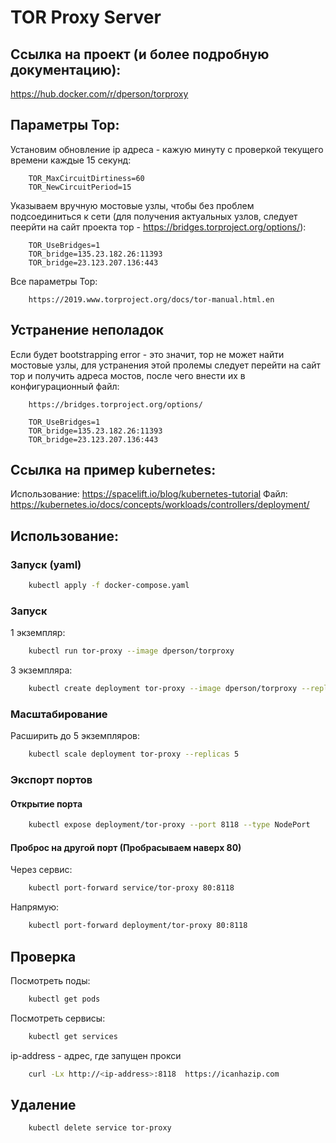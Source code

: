 # TOR Proxy Server

## Ссылка на проект (и более подробную документацию):
https://hub.docker.com/r/dperson/torproxy

## Параметры Тор:
Установим обновление ip адреса - кажую минуту с проверкой текущего времени каждые 15 секунд:
```
	TOR_MaxCircuitDirtiness=60
	TOR_NewCircuitPeriod=15
```
Указываем вручную мостовые узлы, чтобы без проблем подсоединиться к сети (для получения актуальных
узлов, следует пеерйти на сайт проекта тор - https://bridges.torproject.org/options/):
```
	TOR_UseBridges=1
	TOR_bridge=135.23.182.26:11393
	TOR_bridge=23.123.207.136:443
```

Все параметры Тор:
```
	https://2019.www.torproject.org/docs/tor-manual.html.en
```

## Устранение неполадок
Если будет bootstrapping error - это значит, тор не может найти мостовые узлы, для
устранения этой пролемы следует перейти на сайт тор и получить адреса мостов,
после чего внести их в конфигурационный файл:

```
	https://bridges.torproject.org/options/
```

```
	TOR_UseBridges=1
	TOR_bridge=135.23.182.26:11393
	TOR_bridge=23.123.207.136:443
```

## Ссылка на пример kubernetes:
Использование:
https://spacelift.io/blog/kubernetes-tutorial
Файл:
https://kubernetes.io/docs/concepts/workloads/controllers/deployment/

## Использование:
### Запуск (yaml)
```sh
	kubectl apply -f docker-compose.yaml
```

### Запуск
1 экземпляр:
```sh
	kubectl run tor-proxy --image dperson/torproxy
```

3 экземпляра:
```sh
	kubectl create deployment tor-proxy --image dperson/torproxy --replicas 3
```

### Масштабирование
Расширить до 5 экземпляров:
```sh
	kubectl scale deployment tor-proxy --replicas 5
```

### Экспорт портов
#### Открытие порта
```sh
	kubectl expose deployment/tor-proxy --port 8118 --type NodePort
```
#### Проброс на другой порт (Пробрасываем наверх 80)
Через сервис:
```sh
	kubectl port-forward service/tor-proxy 80:8118
```
Напрямую:
```sh
	kubectl port-forward deployment/tor-proxy 80:8118
```

## Проверка
Посмотреть поды:
```sh
	kubectl get pods
```

Посмотреть сервисы:
```sh
	kubectl get services
```

ip-address - адрес, где запущен прокси
```sh
	curl -Lx http://<ip-address>:8118  https://icanhazip.com
```

## Удаление
```sh
	kubectl delete service tor-proxy
```